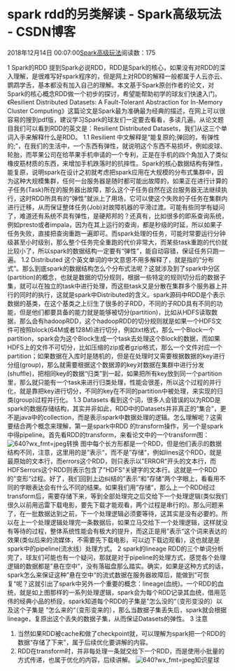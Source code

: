 # spark rdd的另类解读 - Spark高级玩法 - CSDN博客
2018年12月14日 00:07:00[Spark高级玩法](https://me.csdn.net/rlnLo2pNEfx9c)阅读数：175

1 Spark的RDD
提到Spark必说RDD，RDD是Spark的核心，如果没有对RDD的深入理解，是很难写好spark程序的，但是网上对RDD的解释一般都属于人云亦云、鹦鹉学舌，基本都没有加入自己的理解。本文基于Spark原创作者的论文，对Spark的核心概念RDD做一个初步的探讨，希望能帮助初学的球友们快速入门。《Resilient Distributed Datasets: A Fault-Tolerant Abstraction for In-Memory Cluster Computing》这篇论文是Spark最为准确最为经典的描述，在网上可以很容易的搜到pdf版，建议学习Spark的球友们一定要去看看，多读几遍。从论文题目我们可以看到RDD的英文是：Resilient Distributed Datasets，我们从这三个单词入手来解释什么是RDD。
1.1 Resilient
中文解释是“能复原的;弹回的，有弹性的;”，在我们的生活中，一个东西有弹性，就说明这个东西不易损坏，例如皮球、轮胎，而苹果公司在给苹果手机申请的一个专利，正是在手机的四个角加入了类似橡皮筋材质的东西，来增加手机跌落时的抗摔性。Spark的核心数据结构有弹性，能复原，说明spark在设计之初就考虑把spark应用在大规模的分布式集群中，因为这种大规模集群，任何一台服务器是随时都可能出故障的，如果正在进行计算的子任务(Task)所在的服务器出故障，那么这个子任务自然在这台服务器无法继续执行，这时RDD所具有的“弹性”就派上了用场，它可以使这个失败的子任务在集群内进行迁移，从而保证整体任务(Job)对故障机器的平滑过渡。可能有些同学有疑问了，难道还有系统不具有弹性，是硬邦邦的？还真有，比如很多的即系查询系统，例如presto或者impala，因为在其上运行的查询，都是秒级的时延，所以如果子任务失败，直接把查询重跑一遍即可。而spark处理的任务，可能时常要运行分钟级甚至小时级别，那么整个任务完全重跑的代价非常大，而某些task重跑的代价就比较小了，所以spark的数据结构一定要有“弹性”，能自动容错，保证任务只跑一遍。
1.2 Distributed
这个英文单词的中文意思不用多解释了，就是指的“分布式”。那么到底spark的数据结构怎么个分布式法呢？这就涉及到了spark中分区(partition)的概念，也就是数据的切分规则，根据一些特定的规则切分后的数据子集，就可以在独立的task中进行处理，而这些task又是分散在集群多个服务器上并行的同时的执行，这就是spark中Distributed的含义。spark源码中RDD是个表示数据的基类，在这个基类之上衍生了很多的子RDD，不同的子RDD具有不同的功能，但是他们都要具备的能力就是能够被切分(partition)，比如从HDFS读取数据，那么会有hadoopRDD，这个hadoopRDD的切分规则就是如果一个HDFS文件可按照block(64M或者128M)进行切分，例如txt格式，那么一个Block一个partition，spark会为这个Block生成一个task去处理这个Block的数据，而如果HDFS上的文件不可切分，比如压缩的zip或者gzip格式，那么一个文件对应一个partition；如果数据在入库时是随机的，但是在处理时又需要根据数据的key进行分组(group)，那么就需要根据这个数据源的key对数据在集群中进行分发(shuffle)，把相同key的数据“归类”到一起，如果把所有key放到同一个partition里，那么就只能有一个task来进行归类处理，性能会很差，所以这个过程的并行化，就是靠把key进行切分，不同的key在不同的partition中被处理，来实现的归类(group)过程并行化。
1.3 Datasets
看到这个词，很多人会错误的以为RDD是spark的数据存储结构，其实并非如此，RDD中的Datasets并非真正的“集合”，更不是java中的collection，而是表示spark中数据处理的逻辑。怎么理解呢？这需要结合两个概念来理解，第一是spark中RDD 的transform操作，另一个是spark中得pipeline。首先看RDD的transform，来看论文中的一个transform图：
![640?wx_fmt=jpeg](https://ss.csdn.net/p?https://mmbiz.qpic.cn/mmbiz_jpg/adI0ApTVBFWTJt3ic1375CG4j0dYiatV6H4hAljPsCNNDJkibKBQ7nmrkLiaMSEJkEU2H4uMV2BwsVzicGglBWP3jQg/640?wx_fmt=jpeg)转换
图中每个长方形都是一个RDD，但是他们表示的数据结构不同，注意，这里用的是”表示“，而不是”存储“，例如lines这个RDD，就是最原始的文本行，而errors这个RDD，则只表示以”ERROR“开头的文本行，而HDFSerrors这个RDD则表示包含了”HDFS“关键字的文本行。这就是一个RDD的”变形“过程。好了，我们回到上边纠结的”表示“和”存储“两个字眼上，看看用不同的字眼表达会有什么不同的结果。如果我们用”存储“，那么上一个RDD经过transform后，需要存储下来，等到全部处理完之后交给下一个处理逻辑(类似我们很久以前用迅雷下载电影，要先下载才能观看，两个过程是串行的)。那么问题来了，在一批数据达到之前，下一个处理逻辑必须要等待，这其实是没有必要的。所以在上一个处理逻辑处理完一条数据后，如果立马交给下一个处理逻辑，这样就没有等待的过程，整体系统性能会有极大的提升，而这正是用”表示“这个词来表达的效果(类似后来的流媒体，不需要先下载电影，可以边下载边观看)，这也就是是spark中的pipeline(流水线）处理方式。
2 spark的lineage
RDD的三个单词分析完了，球友们可能也有一个疑问，那就是对于pipeline的处理方式，感觉各个处理逻辑的数据都是”悬在空中“，没有落磁盘那么踏实。确实，如果是这种方式的话，spark怎么来保证这种”悬在空中“的流式数据在服务器故障后，能做到”可恢复“呢？这就引出了spark中另外一个重要的概念：lineage(血统)。一个RDD的血统，就是如上图那样的一系列处理逻辑，spark会为每个RDD记录其血统，借用范伟的经典小品的桥段，spark知道每个RDD的子集是”怎么没的“（变形变没的）以及这个子集是 ”怎么来的“（变形变来的），那么当数据子集丢失后，spark就会根据lineage，复原出这个丢失的数据子集，从而保证Datasets的弹性。
3 注意
1) 当然如果RDD被cache和做了checkpoint就，可以理解为spark把一个RDD的数据“存储了下来”，属于后续优化要讲解的内容。
2) RDD在transform时，并非每处理一条就交给下一个RDD，而是使用小批量的方式传递，也属于优化的内容，后续讲解。
![640?wx_fmt=jpeg](https://ss.csdn.net/p?https://mmbiz.qpic.cn/mmbiz_jpg/adI0ApTVBFWTJt3ic1375CG4j0dYiatV6HdvicTic1IbKTrvv3OdIicice3EXaHVkHrhOglwqUzwuXmFPkG20GHx3tCA/640?wx_fmt=jpeg)知识星球
